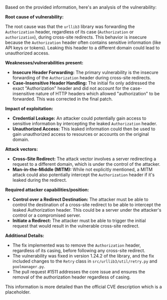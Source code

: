 Based on the provided information, here's an analysis of the vulnerability:

**Root cause of vulnerability:**

The root cause was that the `urllib3` library was forwarding the `Authorization` header, regardless of its case (`Authorization` or `authorization`), during cross-site redirects. This behavior is insecure because the `Authorization` header often contains sensitive information (like API keys or tokens). Leaking this header to a different domain could lead to unauthorized access.

**Weaknesses/vulnerabilities present:**

-   **Insecure Header Forwarding:** The primary vulnerability is the insecure forwarding of the `Authorization` header during cross-site redirects.
-   **Case-Insensitive Header Handling:** The initial fix only addressed the exact "Authorization" header and did not account for the case-insensitive nature of HTTP headers which allowed "authorization" to be forwarded. This was corrected in the final patch.

**Impact of exploitation:**

-   **Credential Leakage:** An attacker could potentially gain access to sensitive information by intercepting the leaked `Authorization` header.
-   **Unauthorized Access:** This leaked information could then be used to gain unauthorized access to resources or accounts on the original domain.

**Attack vectors:**

-   **Cross-Site Redirect:** The attack vector involves a server redirecting a request to a different domain, which is under the control of the attacker.
-   **Man-in-the-Middle (MITM):** While not explicitly mentioned, a MITM attack could also potentially intercept the `Authorization` header if it's leaked during the redirect.

**Required attacker capabilities/position:**

-   **Control over a Redirect Destination:** The attacker must be able to control the destination of a cross-site redirect to be able to intercept the leaked Authorization header. This could be a server under the attacker's control or a compromised server.
-   **Initiate a Redirect:** The attacker must be able to trigger the initial request that would result in the vulnerable cross-site redirect.

**Additional Details:**

*   The fix implemented was to remove the `Authorization` header, regardless of its casing, before following any cross-site redirect.
*   The vulnerability was fixed in version 1.24.2 of the library, and the fix included changes to the `Retry` class in `src/urllib3/util/retry.py` and `poolmanager.py`.
*   The pull request #1511 addresses the core issue and ensures the removal of the authorization header regardless of casing.

This information is more detailed than the official CVE description which is a placeholder.